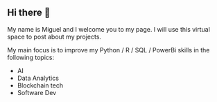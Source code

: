 ## Hi there 👋
My name is Miguel and I welcome you to my page. I will use this virtual space to post about my projects.

My main focus is to improve my Python / R / SQL / PowerBi skills in the following topics:
- AI 
- Data Analytics
- Blockchain tech
- Software Dev



